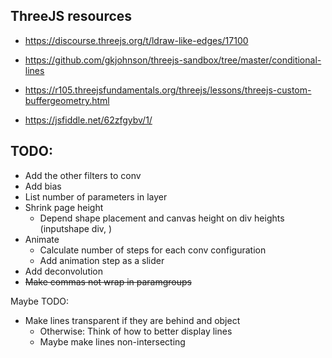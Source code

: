 ## ThreeJS resources
* https://discourse.threejs.org/t/ldraw-like-edges/17100
* https://github.com/gkjohnson/threejs-sandbox/tree/master/conditional-lines

* https://r105.threejsfundamentals.org/threejs/lessons/threejs-custom-buffergeometry.html
* https://jsfiddle.net/62zfgybv/1/

## TODO:
* Add the other filters to conv
* Add bias
* List number of parameters in layer
* Shrink page height
    * Depend shape placement and canvas height on div heights (inputshape div, )
* Animate
    * Calculate number of steps for each conv configuration
    * Add animation step as a slider
* Add deconvolution
* ~~Make commas not wrap in paramgroups~~

Maybe TODO:
* Make lines transparent if they are behind and object
    * Otherwise: Think of how to better display lines
    * Maybe make lines non-intersecting